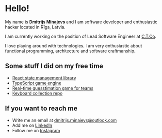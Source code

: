# Hello!

My name is **Dmitrijs Minajevs** and I am software developer and enthusiastic hacker located in Rīga, Latvia.

I am currently working on the position of Lead Software Engineer at [C.T.Co](https://ctco.lv/).

I love playing around with technologies. I am very enthusiastic about functional programming, architecture and software craftmanship. 

## Some stuff I did on my free time
* [React state management library](https://github.com/minajevs/react-concise-state)
* [TypeScript game engine](https://github.com/minajevs/Juke)
* [Real-time guesstimation game for teams](https://github.com/minajevs/quizzy)
* [Keyboard collection repo](https://github.com/minajevs/keyboards)

## If you want to reach me
* Write me an email at [dmitrijs.minajevs@outlook.com](mailto:dmitrijs.minajevs@outlook.com)
* Add me on [LinkedIn](//linkedin.com/in/minajevs)
* Follow me on [Instagram](//www.instagram.com/dexie.me)
